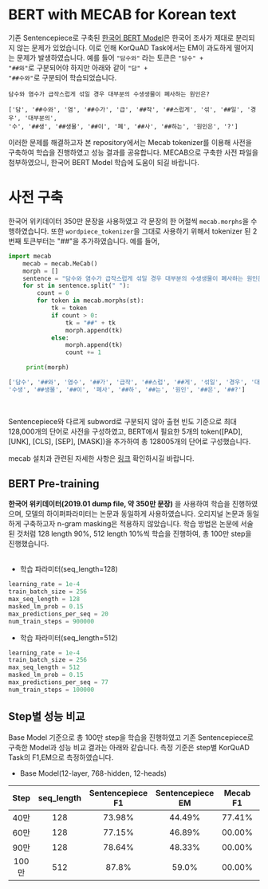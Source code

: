 # BERT with MECAB for Korean text

기존 Sentencepiece로 구축된 [한국어 BERT Model](https://github.com/yeontaek/BERT-Korean-Model)은 한국어 조사가 제대로 분리되지 않는 문제가 있었습니다. 이로 인해 KorQuAD Task에서는 EM이 과도하게 떨어지는 문제가 발생하였습니다. 예를 들어 <code>"담수와"</code> 라는 토큰은 <code>"담수" + "##와"</code>로 구분되어야 하지만 아래와 같이 <code>"담" + "##수와"</code>로 구분되어 학습되었습니다. 

```
담수와 염수가 급작스럽게 섞일 경우 대부분의 수생생물이 폐사하는 원인은?

['담', '##수와', '염', '##수가', '급', '##작', '##스럽게', '섞', '##일', '경우', '대부분의',
'수', '##생', '##생물', '##이', '폐', '##사', '##하는', '원인은', '?']

```

이러한 문제를 해결하고자 본 repository에서는 Mecab tokenizer를 이용해 사전을 구축하여 학습을 진행하였고 성능 결과를 공유합니다. MECAB으로 구축한 사전 파일을 첨부하였으니, 한국어 BERT Model 학습에 도움이 되길 바랍니다. 



# 사전 구축 

한국어 위키데이터 350만 문장을 사용하였고 각 문장의 한 어절씩 <code>mecab.morphs</code>을 수행하였습니다. 또한 <code>wordpiece_tokenizer</code>을 그대로 사용하기 위해서 tokenizer 된 2번째 토큰부터는 "##"을 추가하였습니다. 예를 들어,   

```python
import mecab
    mecab = mecab.MeCab()
    morph = []
    sentence = "담수와 염수가 급작스럽게 섞일 경우 대부분의 수생생물이 폐사하는 원인은?"
    for st in sentence.split(" "):
        count = 0
        for token in mecab.morphs(st):
            tk = token
            if count > 0:
                tk = "##" + tk
                morph.append(tk)
            else:
                morph.append(tk)
                count += 1
                
     print(morph)
                
['담수', '##와', '염수', '##가', '급작', '##스럽', '##게', '섞일', '경우', '대부분', '##의',
'수생', '##생물', '##이', '폐사', '##하', '##는', '원인', '##은', '##?']
```
<br>

Sentencepiece와 다르게 subword로 구분되지 않아 출현 빈도 기준으로 최대 128,000개의 단어로 사전을 구성하였고, BERT에서 필요한 5개의 token([PAD], [UNK], [CLS], [SEP], [MASK])을 추가하여 총 128005개의 단어로 구성했습니다.  

mecab 설치과 관련된 자세한 사항은 [링크](https://bitbucket.org/eunjeon/mecab-ko-dic/src/master/) 확인하시길 바랍니다. 


## BERT Pre-training
**한국어 위키데이터(2019.01 dump file, 약 350만 문장)** 을 사용하여 학습을 진행하였으며, 모델의 하이퍼파라미터는 논문과 동일하게 사용하였습니다. 오리지널 논문과 동일하게 구축하고자 n-gram masking은 적용하지 않았습니다. 학습 방법은 논문에 서술된 것처럼 128 length 90%, 512 length 10%씩 학습을 진행하여, 총 100만 step을 진행했습니다. 
<br>
<br>
* 학습 파라미터(seq_length=128)
```python
learning_rate = 1e-4
train_batch_size = 256 
max_seq_length = 128
masked_lm_prob = 0.15
max_predictions_per_seq = 20
num_train_steps = 900000
```   

* 학습 파라미터(seq_length=512)
```python
learning_rate = 1e-4
train_batch_size = 256 
max_seq_length = 512
masked_lm_prob = 0.15
max_predictions_per_seq = 77
num_train_steps = 100000
```   

## Step별 성능 비교
Base Model 기준으로 총 100만 step을 학습을 진행하였고 기존 Sentencepiece로 구축한 Model과 성능 비교 결과는 아래와 같습니다. 측정 기준은 step별 KorQuAD Task의 F1,EM으로 측정하였습니다. 
<br>

* Base Model(12-layer, 768-hidden, 12-heads)<br>

| Step | seq_length | Sentencepiece F1 | Sentencepiece EM | Mecab F1 | Mecab EM |
|:---:|:---:|:---:| :---:| :---:| :---:|
| 40만 | 128 | 73.98% | 44.49% | 77.41% | 62.12% |
| 60만 | 128 | 77.15% | 46.89% | 00.00% | 00.00% |
| 90만 | 128| 78.64% | 48.33% | 00.00% | 00.00% |
| 100만 | 512 | 87.8% | 59.0% | 00.00% | 00.00% |





